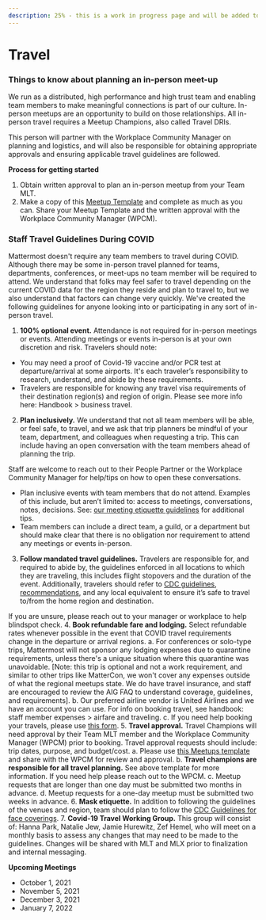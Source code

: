 ```yaml
---
description: 25% - this is a work in progress page and will be added to overtime
---
```


# Travel

### Things to know about planning an in-person meet-up 
 
We run as a distributed, high performance and high trust team and enabling team members to make meaningful connections is part of our culture. In-person meetups are an opportunity to build on those relationships. All in-person travel requires a Meetup Champions, also called Travel DRIs.

This person will partner with the Workplace Community Manager on planning and logistics, and will also be responsible for obtaining appropriate approvals and ensuring applicable travel guidelines are followed.

**Process for getting started**  
1. Obtain written approval to plan an in-person meetup from your Team MLT.
2. Make a copy of this [Meetup Template](https://docs.google.com/spreadsheets/d/1ZD6BchqUMPC0quYkU_vnT95vENxMSGZ3DRWQi7jxWhQ/edit#gid=626981306) and complete as much as you can. Share your Meetup Template and the written approval with the Workplace Community Manager (WPCM).
 
### Staff Travel Guidelines During COVID 
 
Mattermost doesn't require any team members to travel during COVID. Although there may be some in-person travel planned for teams, departments, conferences, or meet-ups no team member will be required to attend. We understand that folks may feel safer to travel depending on the current COVID data for the region they reside and plan to travel to, but we also understand that factors can change very quickly. We've created the following guidelines for anyone looking into or participating in any sort of in-person travel.
1. **100% optional event.** Attendance is not required for in-person meetings or events. Attending meetings or events in-person is at your own discretion and risk. Travelers should note:
  * You may need a proof of Covid-19 vaccine and/or PCR test at departure/arrival at some airports. It's each traveler’s responsibility to research, understand, and abide by these requirements.
  * Travelers are responsible for knowing any travel visa requirements of their destination region(s) and region of origin. Please see more info here: Handbook > business travel.
2. **Plan inclusively.** We understand that not all team members will be able, or feel safe, to travel, and we ask that trip planners be mindful of your team, department, and colleagues when requesting a trip. This can include having an open conversation with the team members ahead of planning the trip.

Staff are welcome to reach out to their People Partner or the Workplace Community Manager for help/tips on how to open these conversations.
  * Plan inclusive events with team members that do not attend. Examples of this include, but aren’t limited to: access to meetings, conversations, notes, decisions. See: [our meeting etiquette guidelines](https://docs.mattermost.com/process/training.html#meeting-etiquette) for additional tips.
  * Team members can include a direct team, a guild, or a department but should make clear that there is no obligation nor requirement to attend any meetings or events in-person.
3. **Follow mandated travel guidelines.** Travelers are responsible for, and required to abide by, the guidelines enforced in all locations to which they are traveling, this includes flight stopovers and the duration of the event. Additionally, travelers should refer to [CDC guidelines](https://www.cdc.gov/coronavirus/2019-ncov/travelers/index.html), [recommendations](https://www.cdc.gov/coronavirus/2019-ncov/travelers/map-and-travel-notices.html), and any local equivalent to ensure it’s safe to travel to/from the home region and destination. 

If you are unsure, please reach out to your manager or workplace to help blindspot check.
4. **Book refundable fare and lodging.** Select refundable rates whenever possible in the event that COVID travel requirements change in the departure or arrival regions.
  a. For conferences or solo-type trips, Mattermost will not sponsor any lodging expenses due to quarantine requirements, unless there's a unique situation where this quarantine was unavoidable. [Note: this trip is optional and not a work requirement, and similar to other trips like MatterCon, we won't cover any expenses outside of what the regional meetups state. We do have travel insurance, and staff are encouraged to review the AIG FAQ to understand coverage, guidelines, and requirements].
  b. Our preferred airline vendor is United Airlines and we have an account you can use.  For info on booking travel, see handbook: staff member expenses > airfare and traveling.
  c. If you need help booking your travels, please use [this form](https://forms.gle/CEMNgK4GHuAWAiqX6).
5. **Travel approval.** Travel Champions will need approval by their Team MLT member and the Workplace Community Manager (WPCM) prior to booking. Travel approval requests should include: trip dates, purpose, and budget/cost.
  a. Please use [this Meetups template](https://docs.google.com/spreadsheets/d/1ZD6BchqUMPC0quYkU_vnT95vENxMSGZ3DRWQi7jxWhQ/edit?usp=sharing) and share with the WPCM for review and approval.
  b. **Travel champions are responsible for all travel planning.** See above template for more information. If you need help please reach out to the WPCM.
  c. Meetup requests that are longer than one day must be submitted two months in advance.
  d. Meetup requests for a one-day meetup must be submitted two weeks in advance.
6. **Mask etiquette.** In addition to following the guidelines of the venues and region, team  should plan to follow the [CDC Guidelines for face coverings](https://www.cdc.gov/coronavirus/2019-ncov/prevent-getting-sick/about-face-coverings.html).
7. **Covid-19 Travel Working Group.** This group will consist of: Hanna Park, Natalie Jew, Jamie Hurewitz, Zef Hemel, who will meet on a monthly basis to assess any changes that may need to be made to the guidelines. Changes will be shared with MLT and MLX prior to finalization and internal messaging.
 
**Upcoming Meetings**
* October 1, 2021
* November 5, 2021
* December 3, 2021
* January 7, 2022
 
